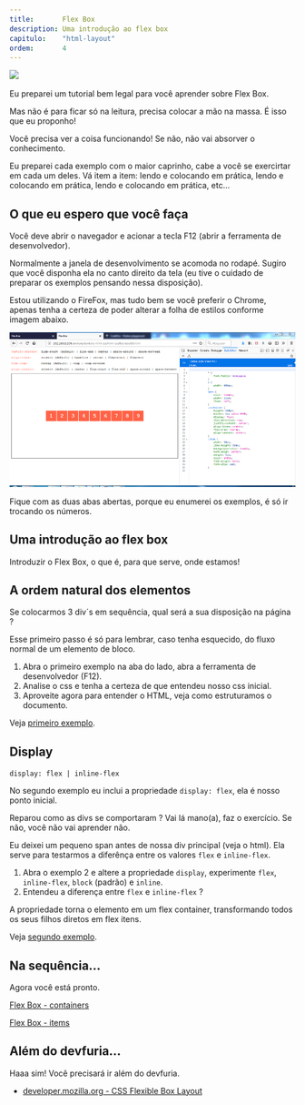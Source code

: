 ```yaml
---
title:       Flex Box
description: Uma introdução ao flex box
capitulo:    "html-layout"
ordem:       4
---
```


![](flex-direction-terms.svg)


Eu preparei um tutorial bem legal para você aprender sobre Flex Box.

Mas não é para ficar só na leitura, precisa colocar a mão na massa. É isso que eu proponho!

Você precisa ver a coisa funcionando! Se não, não vai absorver o conhecimento.

Eu preparei cada exemplo com o maior caprinho, cabe a você se exercirtar em cada um deles. Vá item a item: lendo e
colocando em prática, lendo e colocando em prática, lendo e colocando em prática, etc...



## O que eu espero que você faça

Você deve abrir o navegador e acionar a tecla F12 (abrir a ferramenta de desenvolvedor).

Normalmente a janela de desenvolvimento se acomoda no rodapé. Sugiro que você disponha ela no canto direito da tela
(eu tive o cuidado de preparar os exemplos pensando nessa disposição).

Estou utilizando o FireFox, mas tudo bem se você preferir o Chrome, apenas tenha a certeza de poder alterar a folha de
estilos conforme imagem abaixo.

![](tela.png)

Fique com as duas abas abertas, porque eu enumerei os exemplos, é só ir trocando os números.



## Uma introdução ao flex box

Introduzir o Flex Box, o que é, para que serve, onde estamos!



## A ordem natural dos elementos

Se colocarmos 3 div´s em sequência, qual será a sua disposição na página ?

Esse primeiro passo é só para lembrar, caso tenha esquecido, do fluxo normal de um elemento de bloco.

1. Abra o primeiro exemplo na aba do lado, abra a ferramenta de desenvolvedor (F12).
2. Analise o css e tenha a certeza de que entendeu nosso css inicial.
3. Aproveite agora para entender o HTML, veja como estruturamos o documento.

Veja [primeiro exemplo](01.html).



## Display

    display: flex | inline-flex

No segundo exemplo eu inclui a propriedade `display: flex`, ela é nosso ponto inicial.

Reparou como as divs se comportaram ? Vai lá mano(a), faz o exercício. Se não, você não vai aprender não.

Eu deixei um pequeno span antes de nossa div principal (veja o html). Ela serve para testarmos a diferênça entre os
valores `flex` e `inline-flex`.

1. Abra o exemplo 2 e altere a propriedade `display`, experimente `flex`, `inline-flex`, `block` (padrão) e `inline`.
2. Entendeu a diferença entre `flex` e `inline-flex` ?

A propriedade torna o elemento em um flex container, transformando todos os seus filhos diretos em flex itens.

Veja [segundo exemplo](02.html).



## Na sequência...


Agora você está pronto.

<p><a target="_blank" class="btn btn-primary btn-lg" style="width: 300px;" href="../flex-box-containers/">Flex Box - containers</a></p>
<p><a target="_blank" class="btn btn-primary btn-lg" style="width: 300px;" href="../flex-box-items/">Flex Box - items</a></p>


## Além do devfuria...

Haaa sim! Você precisará ir além do devfuria.

- [developer.mozilla.org - CSS Flexible Box Layout](https://developer.mozilla.org/en-US/docs/Web/CSS/CSS_Flexible_Box_Layout)

